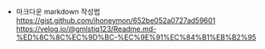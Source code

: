 * 마크다운 markdown 작성법
<https://gist.github.com/ihoneymon/652be052a0727ad59601>   
<https://velog.io/@gmlstjq123/Readme.md-%ED%8C%8C%EC%9D%BC-%EC%9E%91%EC%84%B1%EB%B2%95>
